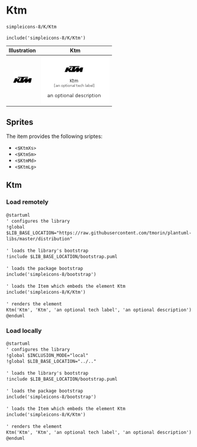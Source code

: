 # Ktm


```text
simpleicons-8/K/Ktm
```

```text
include('simpleicons-8/K/Ktm')
```



| Illustration | Ktm |
| :---: | :---: |
| ![illustration for Illustration](../../simpleicons-8/K/Ktm.png) | ![illustration for Ktm](../../simpleicons-8/K/Ktm.Local.png) |



## Sprites
The item provides the following sriptes:

- `<$KtmXs>`
- `<$KtmSm>`
- `<$KtmMd>`
- `<$KtmLg>`





## Ktm

### Load remotely
```plantuml
@startuml
' configures the library
!global $LIB_BASE_LOCATION="https://raw.githubusercontent.com/tmorin/plantuml-libs/master/distribution"

' loads the library's bootstrap
!include $LIB_BASE_LOCATION/bootstrap.puml

' loads the package bootstrap
include('simpleicons-8/bootstrap')

' loads the Item which embeds the element Ktm
include('simpleicons-8/K/Ktm')

' renders the element
Ktm('Ktm', 'Ktm', 'an optional tech label', 'an optional description')
@enduml
```

### Load locally
```plantuml
@startuml
' configures the library
!global $INCLUSION_MODE="local"
!global $LIB_BASE_LOCATION="../.."

' loads the library's bootstrap
!include $LIB_BASE_LOCATION/bootstrap.puml

' loads the package bootstrap
include('simpleicons-8/bootstrap')

' loads the Item which embeds the element Ktm
include('simpleicons-8/K/Ktm')

' renders the element
Ktm('Ktm', 'Ktm', 'an optional tech label', 'an optional description')
@enduml
```

